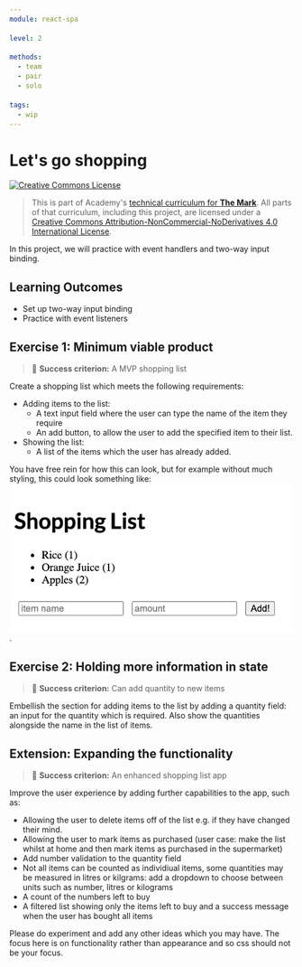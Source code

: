 ```yaml
---
module: react-spa

level: 2

methods:
  - team
  - pair
  - solo

tags:
  - wip
---
```


# Let's go shopping

<a rel="license" href="http://creativecommons.org/licenses/by-nc-nd/4.0/"><img alt="Creative Commons License" style="border-width:0" src="https://i.creativecommons.org/l/by-nc-nd/4.0/88x31.png" /></a>

> This is part of Academy's [technical curriculum for **The Mark**](https://github.com/WeAreAcademy/curriculum-mark). All parts of that curriculum, including this project, are licensed under a <a rel="license" href="http://creativecommons.org/licenses/by-nc-nd/4.0/">Creative Commons Attribution-NonCommercial-NoDerivatives 4.0 International License</a>.

In this project, we will practice with event handlers and two-way input binding.

## Learning Outcomes

- Set up two-way input binding
- Practice with event listeners

## Exercise 1: Minimum viable product

> 🎯 **Success criterion:** A MVP shopping list

Create a shopping list which meets the following requirements:
- Adding items to the list:
  - A text input field where the user can type the name of the item they require
  - An add button, to allow the user to add the specified item to their list.
- Showing the list:
  - A list of the items which the user has already added.

You have free rein for how this can look, but for example without much styling, this could look something like: ![](./example-1.png).

## Exercise 2: Holding more information in state

> 🎯 **Success criterion:** Can add quantity to new items

Embellish the section for adding items to the list by adding a quantity field: an input for the quantity which is required. Also show the quantities alongside the name in the list of items.

## Extension: Expanding the functionality

> 🎯 **Success criterion:** An enhanced shopping list app

Improve the user experience by adding further capabilities to the app, such as:
- Allowing the user to delete items off of the list e.g. if they have changed their mind.
- Allowing the user to mark items as purchased (user case: make the list whilst at home and then mark items as purchased in the supermarket)
- Add number validation to the quantity field
- Not all items can be counted as individiual items, some quantities may be measured in litres or kilgrams: add a dropdown to choose between units such as number, litres or kilograms
- A count of the numbers left to buy
- A filtered list showing only the items left to buy and a success message when the user has bought all items

Please do experiment and add any other ideas which you may have.
The focus here is on functionality rather than appearance and so css should not be your focus.